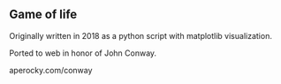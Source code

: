 ## Game of life

Originally written in 2018 as a python script with matplotlib visualization.

Ported to web in honor of John Conway.

aperocky.com/conway
